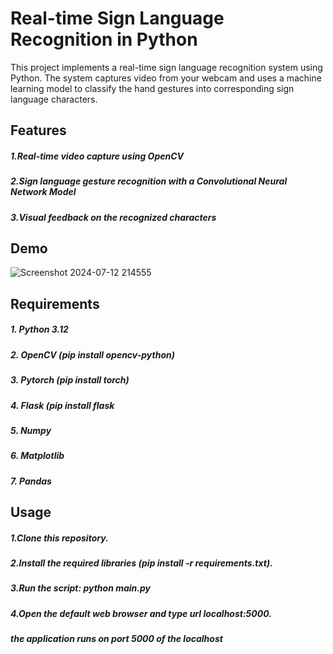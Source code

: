 # Real-time Sign Language Recognition in Python

This project implements a real-time sign language recognition system using Python. The system captures video from your webcam and uses a machine learning model to classify the hand gestures into corresponding sign language characters.
## Features
##### 1.Real-time video capture using OpenCV
##### 2.Sign language gesture recognition with a Convolutional Neural Network Model 
##### 3.Visual feedback on the recognized characters
## Demo
![Screenshot 2024-07-12 214555](https://github.com/user-attachments/assets/69bbeda0-3cb1-4caa-b7ae-07798af1b749)
## Requirements
##### 1. Python 3.12
##### 2. OpenCV (pip install opencv-python)
##### 3. Pytorch (pip install torch)
##### 4. Flask (pip install flask
##### 5. Numpy
##### 6. Matplotlib
##### 7. Pandas
## Usage
##### 1.Clone this repository.
##### 2.Install the required libraries (pip install -r requirements.txt).
##### 3.Run the script: python main.py
##### 4.Open the default web browser and type url localhost:5000.
##### the application runs on port 5000 of the localhost
